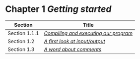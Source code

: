 # Chapter 1 _Getting started_

| Section       | Title                                                   |
| ------------- | ------------------------------------------------------- |
| Section 1.1.1 | [_Compiling and executing our program_](./section1.1.1) |
| Section 1.2   | [_A first look at input/output_](./section1.2)          |
| Section 1.3   | [_A word about comments_](./section1.3)                 |
